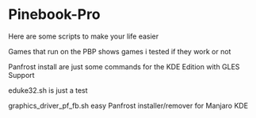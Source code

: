 # Pinebook-Pro
Here are some scripts to make your life easier

Games that run on the PBP 
  shows games i tested if they work or not
  
Panfrost install 
  are just some commands for the KDE Edition with GLES Support

eduke32.sh is just a test

graphics_driver_pf_fb.sh
  easy Panfrost installer/remover for Manjaro KDE
